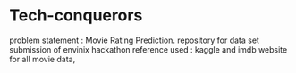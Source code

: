 # Tech-conquerors
problem statement : Movie Rating Prediction.
repository for data set submission of envinix hackathon
reference used : kaggle and imdb website for all movie data,


